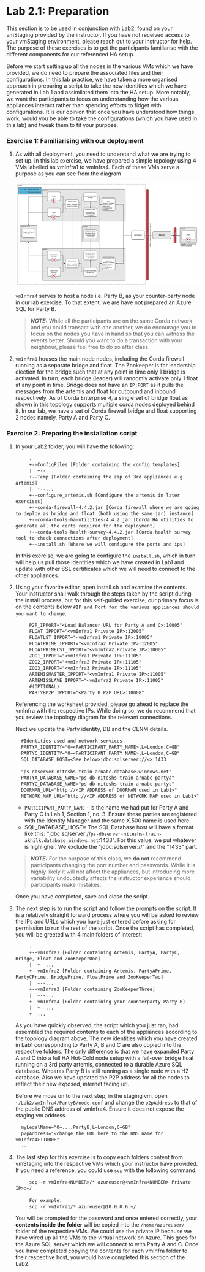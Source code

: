 # Lab 2.1: Preparation

This section is to be used in conjunction with Lab2, found on your vmStaging provided by the instructor. 
If you have not received access to your vmStaging environment, please reach out to your instructor for help. 
The purpose of these exercises is to get the participants familiarise with the different components for our referenced HA setup.    

Before we start setting up all the nodes in the various VMs which we have provided, we do need to prepare the associated files and their configurations. 
In this lab practice, we have taken a more organised approach in preparing a script to take the new identities which we have generated in Lab 1 and assimilated them into the HA setup.
More notably, we want the participants to focus on understanding how the various appliances interact rather than spending efforts to fidget with configurations.
It is our opinion that once you have understood how things work, would you be able to take the configurations (which you have used in this lab) and tweak them to fit your purpose.

### Exercise 1: Familiarising with our deployment
1. As with all deployment, you need to understand what we are trying to set up. 
In this lab exercise, we have prepared a simple topology using 4 VMs labelled as vmInfra1 to vmInfra4. 
Each of these VMs serve a purpose as you can see from the diagram

    ![alt text](./images/topology.jpg "Our Deployment")
    
    `vmInfra4` serves to host a node i.e. Party B, as your counter-party node in our lab exercise. To that extent, we are have not prepared an Azure SQL for Party B. 
    > **_NOTE:_** While all the participants are on the same Corda network and you could transact with one another, we do encourage you to focus on the nodes you have in hand so that you can witness the events better.
    Should you want to do a transaction with your neighbour, please feel free to do so after class.
    
2. `vmInfra1` houses the main node nodes, including the Corda firewall running as a separate bridge and float. 
The Zookeeper is for leadership election for the bridge such that at any point in time only 1 bridge is activated.
In turn, each bridge (leader) will randomly activate only 1 float at any point in time. 
Bridge does not have an `IP:PORT` as it pulls the messages from the artemis and float for outbound and inbound respectively.
As of Corda Enterprise 4, a single set of bridge float as shown in this topology supports multiple corda nodes deployed behind it. 
In our lab, we have a set of Corda firewall bridge and float supporting 2 nodes namely, Party A and Party C.

### Exercise 2: Preparing the installation script
1. In your Lab2 folder, you will have the following:
   ```
        .
        +--ConfigFiles [Folder containing the config templates]
        |  +--...
        +--Temp [Folder containing the zip of 3rd appliances e.g. artemis]
        |  +--...
        +--configure_artemis.sh [Configure the artemis in later exercises] 
        +--corda-firewall-4.4.2.jar [Corda firewall where we are going to deploy as bridge and float (both using the same jar) instance]
        +--corda-tools-ha-utilities-4.4.2.jar [Corda HA utilities to generate all the certs required for the deployment]
        +--corda-tools-health-survey-4.4.2.jar [Corda health survey tool to check connections after deployment]
        +--install.sh [Where we will configure the ports and ips]
   ```             
   In this exercise, we are going to configure the `install.sh`, which in turn will help us pull those identities which we have created in Lab1 and update with other SSL certificates which we will need to connect to the other appliances.

2. Using your favorite editor, open install.sh and examine the contents. 
Your instructor shall walk through the steps taken by the script during the install process, but for this self-guided exercise, our primary focus is on the contents below `#IP and Port for the various appliances should you want to change`.
   ```` 
        P2P_IPPORT="<Load Balancer URL for Party A and C>:10005"
        FLOAT_IPPORT="<vmInfra1 Private IP>:12005"
        FLOATLST_IPPORT="<vmInfra1 Private IP>:10005"
        FLOATPRIME_IPPORT="<vmInfra2 Private IP>:12005"
        FLOATPRIMELST_IPPORT="<vmInfra2 Private IP>:10005"
        ZOO1_IPPORT="<vmInfra1 Private IP>:11105"
        ZOO2_IPPORT="<vmInfra2 Private IP>:11105"
        ZOO3_IPPORT="<vmInfra3 Private IP>:11105"
        ARTEMISMASTER_IPPORT="<vmInfra1 Private IP>:11005"
        ARTEMISSLAVE_IPPORT="<vmInfra2 Private IP>:11005"
        #(OPTIONAL)
        PARTYBP2P_IPPORT="<Party B P2P URL>:10008"
   ````
   Referencing the worksheet provided, please go ahead to replace the vmInfra<NUMBER> with the respective IPs.
   While doing so, we do recommend that you review the topology diagram for the relevant connections.


   Next we update the Party identity, DB and the CENM details.

   ```
     #Identities used and network services
     PARTYA_IDENTITY="O=<PARTICIPANT_PARTY_NAME>,L=London,C=GB"
     PARTYC_IDENTITY="O=<PARTICIPANT_PARTY_NAME>,L=London,C=GB"
     SQL_DATABASE_HOST=<See below>jdbc:sqlserver://<>:1433
     
     "ps-dbserver-niteshs-train-arnabc.database.windows.net"
     PARTYA_DATABASE_NAME="ps-db-niteshs-train-arnabc-partya"
     PARTYC_DATABASE_NAME="ps-db-niteshs-train-arnabc-partyc"
     DOORMAN_URL="http://<IP ADDRESS of DOORMAN used in Lab1>"
     NETWORK_MAP_URL="http://<IP ADDRESS of NETWORK MAP used in Lab1>"
   ```


   - `PARTICIPANT_PARTY_NAME` - is the name we had put for Party A and Party C in Lab 1, Section 1, no. 3. Ensure these parties are registered with the Identity Manager and the same X.500 name is used here. 
   - SQL_DATABASE_HOST= The SQL Database host will have a format like this: "jdbc:sqlserver://`ps-dbserver-niteshs-train-akhilk.database.windows.net`:1433". For this value, we put whatever is highligher. We exclude the "jdbc:sqlserver://" and the "1433" part. 


   > **_NOTE:_** For the purpose of this class, we **do not** recommend participants changing the port number and passwords.
   While it is highly likely it will not affect the appliances, but introducing more variability undoubtedly affects the instructor experience should participants make mistakes.   
   
   Once you have completed, save and close the script.

1. The next step is to run the script and follow the prompts on the script.
It is a relatively straight forward process where you will be asked to review the IPs and URLs which you have just entered before asking for permission to run the rest of the script.
Once the script has completed, you will be greeted with 4 main folders of interest:
   ```
        .
        +--vmInfra1 [Folder containing Artemis, PartyA, PartyC, Bridge, Float and ZooKeeperOne]
        |  +--...
        +--vmInfra2 [Folder containing Artemis, PartyAPrime, PartyCPrime, BridgePrime, FloatPrime and ZooKeeperTwo]
        |  +--...
        +--vmInfra3 [Folder containing ZooKeeperThree]
        |  +--...
        +--vmInfra4 [Folder containing your counterparty Party B]
        |  +--...
        +--...
   ```             
   As you have quickly observed, the script which you just ran, had assembled the required contents to each of the appliances according to the topology diagram above.
   The new identities which you have created in Lab1 corresponding to Party A, B and C are also copied into the respective folders. 
   The only difference is that we have expanded Party A and C into a full HA Hot-Cold node setup with a fail-over bridge float running on a 3rd party artemis, connected to a durable Azure SQL database.
   Whearas Party B is still running as a single node with a H2 database. Also we have updated the P2P address for all the nodes to reflect their new exposed, internet facing url.


   Before we move on to the next step, in the staging vm, open `~/Lab2/vmInfra4/PartyB/node.conf` and change the `p2pAddress` to that of the public DNS address of vmInfra4. Ensure it does not expose the staging vm address.

   ```
     myLegalName="O=....PartyB,L=London,C=GB"
     p2pAddress="<change the URL here to the DNS name for vmInfra4>:10008"
     ...
   ```



4. The last step for this exercise is to copy each folders content from vmStaging into the respective VMs which your instructor have provided. 
If you need a reference, you could use `scp` with the following command:
   ```
        scp -r vmInfra<NUMBER>/* azureuser@<vmInfra<NUMBER> Private IP>:~/
            
        For example:
        scp -r vmInfra1/* azureuser@10.0.0.6:~/    
   ```             
   You will be prompted for the password and once entered correctly, your **contents inside the folder** will be copied into the `/home/azureuser/` folder of the respective VMs.
   We could use the private IP because we have wired up all the VMs to the virtual network on Azure. This goes for the Azure SQL server which we will connect to with Party A and C.
   Once you have completed copying the contents for each vmInfra folder to their respective host, you would have completed this section of the Lab2.

    
   